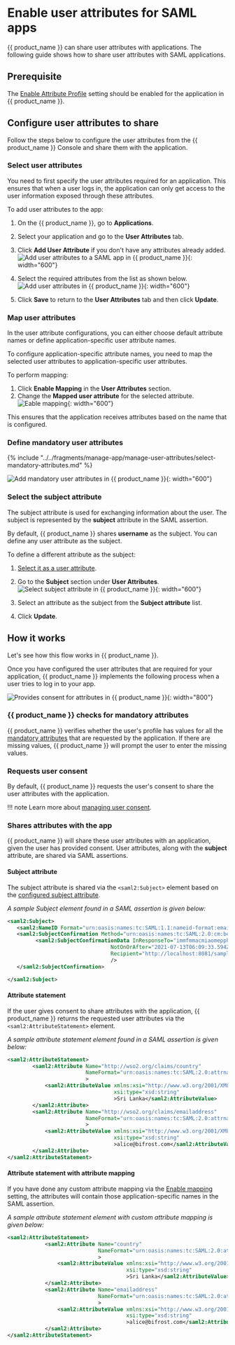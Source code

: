 # Enable user attributes for SAML apps

{{ product_name }} can share user attributes with applications. The following guide shows how to share user attributes with SAML applications.

## Prerequisite

The [Enable Attribute Profile](../../references/app-settings/saml-settings-for-app/#attribute-profile) setting should be enabled for the application in {{ product_name }}.

## Configure user attributes to share

Follow the steps below to configure the user attributes from the {{ product_name }} Console and share them with the application.

### Select user attributes

You need to first specify the user attributes required for an application. This ensures that when a user logs in, the application can only get access to the user information exposed through these attributes.

To add user attributes to the app:

1. On the {{ product_name }}, go to **Applications**.
2. Select your application and go to the **User Attributes** tab.
3. Click **Add User Attribute** if you don't have any attributes already added.
   ![Add user attributes to a SAML app in {{ product_name }}](../../../assets/img/guides/applications/attributes/add-user-attributes.png){: width="600"}

4. Select the required attributes from the list as shown below.
   ![Add user attributes in {{ product_name }}](../../../assets/img/guides/applications/attributes/select-user-attributes.png){: width="600"}

5. Click **Save** to return to the **User Attributes** tab and then click **Update**.

### Map user attributes

In the user attribute configurations, you can either choose default attribute names or define application-specific user attribute names.

To configure application-specific attribute names, you need to map the selected user attributes to application-specific user attributes.

To perform mapping:

1. Click **Enable Mapping** in the **User Attributes** section.
2. Change the **Mapped user attribute** for the selected attribute.
   ![Eable mapping](../../../assets/img/guides/applications/attributes/saml/enable-mapping.png){: width="600"}

This ensures that the application receives attributes based on the name that is configured.

### Define mandatory user attributes

{% include "../../fragments/manage-app/manage-user-attributes/select-mandatory-attributes.md" %}

![Add mandatory user attributes in {{ product_name }}](../../../assets/img/guides/applications/attributes/saml/add-mandatory-user-attributes.png){: width="600"}

### Select the subject attribute

The subject attribute is used for exchanging information about the user. The subject is represented by the **subject** attribute in the SAML assertion.

By default, {{ product_name }} shares **username** as the subject. You can define any user attribute as the subject.

To define a different attribute as the subject:

1. [Select it as a user attribute](#select-user-attributes).
2. Go to the **Subject** section under **User Attributes**.
   ![Select subject attribute in {{ product_name }}](../../../assets/img/guides/applications/attributes/saml/select-sub-attribute.png){: width="600"}

3. Select an attribute as the subject from the **Subject attribute** list.
4. Click **Update**.

## How it works

Let's see how this flow works in {{ product_name }}.

Once you have configured the user attributes that are required for your application, {{ product_name }} implements the following process when a user tries to log in to your app.

![Provides consent for attributes in {{ product_name }}](../../../assets/img/guides/applications/attributes/saml/how-it-works.png){: width="800"}

### {{ product_name }} checks for mandatory attributes


{{ product_name }} verifies whether the user's profile has values for all the [mandatory attributes](#define-mandatory-user-attributes) that are requested by the application. If there are missing values, {{ product_name }} will prompt the user to enter the missing values.

### Requests user consent

By default, {{ product_name }} requests the user's consent to share the user attributes with the application.

!!! note
      Learn more about [managing user consent](../../guides/authentication/manage-consent-for-attributes/).

### Shares attributes with the app

{{ product_name }} will share these user attributes with an application, given the user has provided consent. User attributes, along with the **subject** attribute, are shared via SAML assertions.

#### Subject attribute

The subject attribute is shared via the `<saml2:Subject>` element based on the [configured subject attribute](#select-the-subject-attribute).

_A sample Subject element found in a SAML assertion is given below:_

```xml 
<saml2:Subject>
   <saml2:NameID Format="urn:oasis:names:tc:SAML:1.1:nameid-format:emailAddress">alice@bifrost.com</saml2:NameID>
   <saml2:SubjectConfirmation Method="urn:oasis:names:tc:SAML:2.0:cm:bearer">
         <saml2:SubjectConfirmationData InResponseTo="immfmmacmiaomepphphhlfokfggpffkleokajfbg"
                                 NotOnOrAfter="2021-07-13T06:09:33.594Z"
                                 Recipient="http://localhost:8081/sample-app/home.jsp"
                                 />
   </saml2:SubjectConfirmation>

</saml2:Subject>
```

#### Attribute statement

If the user gives consent to share attributes with the application, {{ product_name }} returns the requested user attributes via the `<saml2:AttributeStatement>` element.

_A sample attribute statement element found in a SAML assertion is given below:_
```xml 
<saml2:AttributeStatement>
        <saml2:Attribute Name="http://wso2.org/claims/country"
                         NameFormat="urn:oasis:names:tc:SAML:2.0:attrname-format:basic"
                         >
            <saml2:AttributeValue xmlns:xsi="http://www.w3.org/2001/XMLSchema-instance"
                                  xsi:type="xsd:string"
                                  >Sri Lanka</saml2:AttributeValue>
        </saml2:Attribute>
        <saml2:Attribute Name="http://wso2.org/claims/emailaddress"
                         NameFormat="urn:oasis:names:tc:SAML:2.0:attrname-format:basic"
                         >
            <saml2:AttributeValue xmlns:xsi="http://www.w3.org/2001/XMLSchema-instance"
                                  xsi:type="xsd:string"
                                  >alice@bifrost.com</saml2:AttributeValue>
        </saml2:Attribute>
</saml2:AttributeStatement> 
```

#### Attribute statement with attribute mapping

If you have done any custom attribute mapping via the [Enable mapping](#map-user-attributes) setting, the attributes will contain those application-specific names in the SAML assertion.

_A sample attribute statement element with custom attribute mapping is given below:_

```xml 
<saml2:AttributeStatement>
            <saml2:Attribute Name="country"
                             NameFormat="urn:oasis:names:tc:SAML:2.0:attrname-format:basic"
                             >
                <saml2:AttributeValue xmlns:xsi="http://www.w3.org/2001/XMLSchema-instance"
                                      xsi:type="xsd:string"
                                      >Sri Lanka</saml2:AttributeValue>
            </saml2:Attribute>
            <saml2:Attribute Name="emailaddress"
                             NameFormat="urn:oasis:names:tc:SAML:2.0:attrname-format:basic"
                             >
                <saml2:AttributeValue xmlns:xsi="http://www.w3.org/2001/XMLSchema-instance"
                                      xsi:type="xsd:string"
                                      >alice@bifrost.com</saml2:AttributeValue>
            </saml2:Attribute>
</saml2:AttributeStatement>
```
